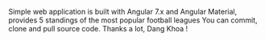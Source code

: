 Simple web application is built with Angular 7.x and Angular Material, provides 5 standings of the most popular football leagues
You can commit, clone and pull source code.
Thanks a lot, Dang Khoa !
